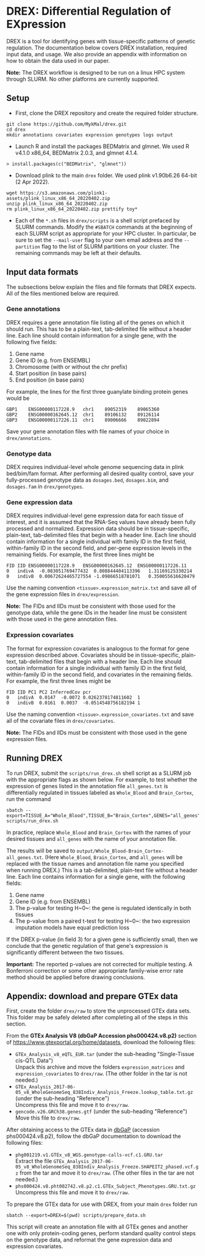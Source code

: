 # DREX: Differential Regulation of EXpression

DREX is a tool for identifying genes with tissue-specific patterns of genetic regulation. The documentation below covers DREX installation, required input data, and usage. We also provide an appendix with information on how to obtain the data used in our paper.

**Note:** The DREX workflow is designed to be run on a linux HPC system through SLURM. No other platforms are currently supported.

## Setup

* First, clone the DREX repository and create the required folder structure.
```
git clone https://github.com/MykMal/drex.git
cd drex
mkdir annotations covariates expression genotypes logs output
```
* Launch R and install the packages BEDMatrix and glmnet. We used R v4.1.0 x86_64, BEDMatrix 2.0.3, and glmnet 4.1.4.
```
> install.packages(c("BEDMatrix", "glmnet"))
```
* Download plink to the main `drex` folder. We used plink v1.90b6.26 64-bit (2 Apr 2022).
```
wget https://s3.amazonaws.com/plink1-assets/plink_linux_x86_64_20220402.zip
unzip plink_linux_x86_64_20220402.zip
rm plink_linux_x86_64_20220402.zip prettify toy*
```
* Each of the `*.sh` files in `drex/scripts` is a shell script prefaced by SLURM commands. Modify the `#SBATCH` commands at the beginning of each SLURM script as appropriate for your HPC cluster. In particular, be sure to set the `--mail-user` flag to your own email address and the `--partition` flag to the list of SLURM partitions on your cluster. The remaining commands may be left at their defaults.

## Input data formats

The subsections below explain the files and file formats that DREX expects. All of the files mentioned below are required.

### Gene annotations

DREX requires a gene annotation file listing all of the genes on which it should run. This has to be a plain-text, tab-delimited file without a header line. Each line should contain information for a single gene, with the following five fields:

1. Gene name
2. Gene ID (e.g. from ENSEMBL)
3. Chromosome (with or without the chr prefix)
4. Start position (in base pairs)
5. End position (in base pairs)

For example, the lines for the first three guanylate binding protein genes would be
```
GBP1	ENSG00000117228.9	chr1	89052319	89065360
GBP2	ENSG00000162645.12	chr1	89106132	89126114
GBP3	ENSG00000117226.11	chr1	89006666	89022894
```
Save your gene annotation files with file names of your choice in `drex/annotations`.

### Genotype data

DREX requires individual-level whole genome sequencing data in plink bed/bim/fam format. After performing all desired quality control, save your fully-processed genotype data as `dosages.bed`, `dosages.bim`, and `dosages.fam` in `drex/genotypes`.

### Gene expression data

DREX requires individual-level gene expression data for each tissue of interest, and it is assumed that the RNA-Seq values have already been fully processed and normalized. Expression data should be in tissue-specific, plain-text, tab-delimited files that begin with a header line. Each line should contain information for a single individual with family ID in the first field, within-family ID in the second field, and per-gene expression levels in the remaining fields. For example, the first three lines might be
```
FID	IID	ENSG00000117228.9	ENSG00000162645.12	ENSG00000117226.11
0	indivA	-0.083051769477432	0.808844404113396	1.31169125330214
0	indivB	0.00672624465727554	-1.09866518781071	0.350055616620479
```
Use the naming convention `<tissue>.expression_matrix.txt` and save all of the gene expression files in `drex/expression`.

**Note:** The FIDs and IIDs must be consistent with those used for the genotype data, while the gene IDs in the header line must be consistent with those used in the gene annotation files.

### Expression covariates

The format for expression covariates is analogous to the format for gene expression described above. Covariates should be in tissue-specific, plain-text, tab-delimited files that begin with a header line. Each line should contain information for a single individual with family ID in the first field, within-family ID in the second field, and covariates in the remaining fields. For example, the first three lines might be
```
FID	IID	PC1	PC2	InferredCov	pcr
0	indivA	0.0147	-0.0072	0.0262378174811602	1
0	indivB	0.0161	0.0037	-0.0514548756182194	1
```
Use the naming convention `<tissue>.expression_covariates.txt` and save all of the covariate files in `drex/covariates`.

**Note:** The FIDs and IIDs must be consistent with those used in the gene expression files.

## Running DREX

To run DREX, submit the `scripts/run_drex.sh` shell script as a SLURM job with the appropriate flags as shown below. For example, to test whether the expression of genes listed in the annotation file `all_genes.txt` is differentially regulated in tissues labeled as `Whole_Blood` and `Brain_Cortex`, run the command
```
sbatch --export=TISSUE_A="Whole_Blood",TISSUE_B="Brain_Cortex",GENES="all_genes",DREX=$(pwd) scripts/run_drex.sh
```
In practice, replace `Whole_Blood` and `Brain_Cortex` with the names of your desired tissues and `all_genes` with the name of your annotation file.

The results will be saved to `output/Whole_Blood-Brain_Cortex-all_genes.txt`. (Here `Whole_Blood`, `Brain_Cortex`, and `all_genes` will be replaced with the tissue names and annotation file name you specified when running DREX.) This is a tab-delimited, plain-text file without a header line. Each line contains information for a single gene, with the following fields:

1. Gene name
2. Gene ID (e.g. from ENSEMBL)
3. The p-value for testing H~0~: the gene is regulated identically in both tissues 
4. The p-value from a paired t-test for testing H~0~: the two expression imputation models have equal prediction loss

If the DREX p-value (in field 3) for a given gene is sufficiently small, then we conclude that the genetic regulation of that gene's expression is significantly different between the two tissues.

**Important:** The reported p-values are not corrected for multiple testing. A Bonferroni correction or some other appropriate family-wise error rate method should be applied before drawing conclusions.

## Appendix: download and prepare GTEx data

First, create the folder `drex/raw` to store the unprocessed GTEx data sets. This folder may be safely deleted after completing all of the steps in this section.

From the **GTEx Analysis V8 (dbGaP Accession phs000424.v8.p2)** section of https://www.gtexportal.org/home/datasets, download the following files:

* `GTEx_Analysis_v8_eQTL_EUR.tar` (under the sub-heading "Single-Tissue cis-QTL Data")  
Unpack this archive and move the folders `expression_matrices` and `expression_covariates` to `drex/raw`. (The other folder in the tar is not needed.)
* `GTEx_Analysis_2017-06-05_v8_WholeGenomeSeq_838Indiv_Analysis_Freeze.lookup_table.txt.gz` (under the sub-heading "Reference")  
Uncompress this file and move it to `drex/raw`.
* `gencode.v26.GRCh38.genes.gtf` (under the sub-heading "Reference")  
Move this file to `drex/raw`.

After obtaining access to the GTEx data in [dbGaP](https://www.ncbi.nlm.nih.gov/gap/) (accession phs000424.v8.p2), follow the dbGaP documentation to download the following files:

* `phg001219.v1.GTEx_v8_WGS.genotype-calls-vcf.c1.GRU.tar`  
Extract the file `GTEx_Analysis_2017-06-05_v8_WholeGenomeSeq_838Indiv_Analysis_Freeze.SHAPEIT2_phased.vcf.gz` from the tar and move it to `drex/raw`. (The other files in the tar are not needed.)
* `phs000424.v8.pht002742.v8.p2.c1.GTEx_Subject_Phenotypes.GRU.txt.gz`  
Uncompress this file and move it to `drex/raw`.

To prepare the GTEx data for use with DREX, from your main `drex` folder run
```
sbatch --export=DREX=$(pwd) scripts/prepare_data.sh
```
This script will create an annotation file with all GTEx genes and another one with only protein-coding genes, perform standard quality control steps on the genotype data, and reformat the gene expression data and expression covariates.

